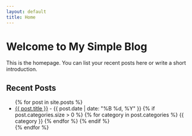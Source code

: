 ```yaml
---
layout: default
title: Home
---
```


# Welcome to My Simple Blog

This is the homepage. You can list your recent posts here or write a short introduction.

## Recent Posts
<ul>
  {% for post in site.posts %}
    <li>
      <a href="{{ post.url | relative_url }}">{{ post.title }}</a> - {{ post.date | date: "%B %d, %Y" }}
      {% if post.categories.size > 0 %}
        <span class="post-tags">
          {% for category in post.categories %}
            <span class="tag tag-{{ category | slugify }}">{{ category }}</span>
          {% endfor %}
        </span>
      {% endif %}
    </li>
  {% endfor %}
</ul>

